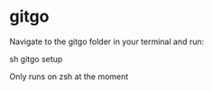 # gitgo

Navigate to the gitgo folder in your terminal and run:

sh gitgo setup

Only runs on zsh at the moment